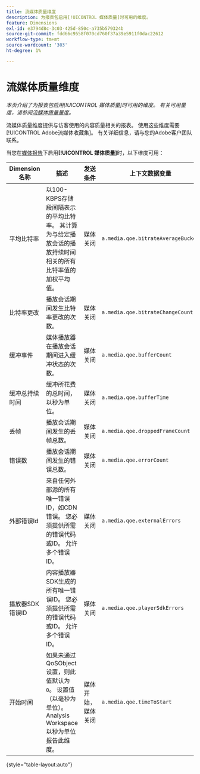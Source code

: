 ```yaml
---
title: 流媒体质量维度
description: 为报表包启用[!UICONTROL 媒体质量]时可用的维度。
feature: Dimensions
exl-id: e3794d8c-3c03-425d-850c-a735b579324b
source-git-commit: fdd66c9558f070cd760f37a39e5911f0dac22612
workflow-type: tm+mt
source-wordcount: '303'
ht-degree: 1%

---
```


# 流媒体质量维度

*本页介绍了为报表包启用[!UICONTROL 媒体质量]时可用的维度。 有关可用量度，请参阅[流媒体质量量度](../metrics/sm-quality.md)。*

流媒体质量维度提供与访客使用的内容质量相关的报表。 使用这些维度需要[!UICONTROL Adobe流媒体收藏集]。 有关详细信息，请与您的Adobe客户团队联系。

当您在[媒体报告](/help/admin/admin/c-manage-report-suites/c-edit-report-suites/media-management.md)下启用&#x200B;**[!UICONTROL 媒体质量]**&#x200B;时，以下维度可用：

| Dimension名称 | 描述 | 发送条件 | 上下文数据变量 |
| --- | --- | --- | --- |
| 平均比特率 | 以100-KBPS存储段间隔表示的平均比特率。 其计算为与给定播放会话的播放持续时间相关的所有比特率值的加权平均值。 | 媒体关闭 | `a.media.qoe.bitrateAverageBucket` |
| 比特率更改 | 播放会话期间发生比特率更改的次数。 | 媒体关闭 | `a.media.qoe.bitrateChangeCount` |
| 缓冲事件 | 媒体播放器在播放会话期间进入缓冲状态的次数。 | 媒体关闭 | `a.media.qoe.bufferCount` |
| 缓冲总持续时间 | 缓冲所花费的总时间，以秒为单位。 | 媒体关闭 | `a.media.qoe.bufferTime` |
| 丢帧 | 播放会话期间发生的丢帧总数。 | 媒体关闭 | `a.media.qoe.droppedFrameCount` |
| 错误数 | 播放会话期间发生的错误总数。 | 媒体关闭 | `a.media.qoe.errorCount` |
| 外部错误Id | 来自任何外部源的所有唯一错误ID，如CDN错误。 您必须提供所需的错误代码或ID。 允许多个错误ID。 | 媒体关闭 | `a.media.qoe.externalErrors` |
| 播放器SDK错误ID | 内容播放器SDK生成的所有唯一错误ID。 您必须提供所需的错误代码或ID。 允许多个错误ID。 | 媒体关闭 | `a.media.qoe.playerSdkErrors` |
| 开始时间 | 如果未通过QoSObject设置，则此值默认为`0`。 设置值（以毫秒为单位）。 Analysis Workspace以秒为单位报告此维度。 | 媒体开始，媒体关闭 | `a.media.qoe.timeToStart` |

{style="table-layout:auto"}
